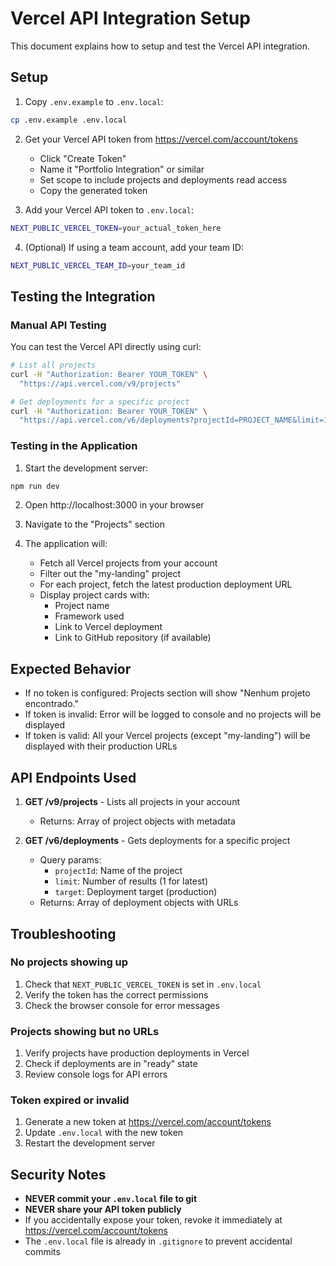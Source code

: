 # Vercel API Integration Setup

This document explains how to setup and test the Vercel API integration.

## Setup

1. Copy `.env.example` to `.env.local`:
```bash
cp .env.example .env.local
```

2. Get your Vercel API token from https://vercel.com/account/tokens
   - Click "Create Token"
   - Name it "Portfolio Integration" or similar
   - Set scope to include projects and deployments read access
   - Copy the generated token

3. Add your Vercel API token to `.env.local`:
```bash
NEXT_PUBLIC_VERCEL_TOKEN=your_actual_token_here
```

4. (Optional) If using a team account, add your team ID:
```bash
NEXT_PUBLIC_VERCEL_TEAM_ID=your_team_id
```

## Testing the Integration

### Manual API Testing

You can test the Vercel API directly using curl:

```bash
# List all projects
curl -H "Authorization: Bearer YOUR_TOKEN" \
  "https://api.vercel.com/v9/projects"

# Get deployments for a specific project
curl -H "Authorization: Bearer YOUR_TOKEN" \
  "https://api.vercel.com/v6/deployments?projectId=PROJECT_NAME&limit=1&target=production"
```

### Testing in the Application

1. Start the development server:
```bash
npm run dev
```

2. Open http://localhost:3000 in your browser

3. Navigate to the "Projects" section

4. The application will:
   - Fetch all Vercel projects from your account
   - Filter out the "my-landing" project
   - For each project, fetch the latest production deployment URL
   - Display project cards with:
     - Project name
     - Framework used
     - Link to Vercel deployment
     - Link to GitHub repository (if available)

## Expected Behavior

- If no token is configured: Projects section will show "Nenhum projeto encontrado."
- If token is invalid: Error will be logged to console and no projects will be displayed
- If token is valid: All your Vercel projects (except "my-landing") will be displayed with their production URLs

## API Endpoints Used

1. **GET /v9/projects** - Lists all projects in your account
   - Returns: Array of project objects with metadata

2. **GET /v6/deployments** - Gets deployments for a specific project
   - Query params:
     - `projectId`: Name of the project
     - `limit`: Number of results (1 for latest)
     - `target`: Deployment target (production)
   - Returns: Array of deployment objects with URLs

## Troubleshooting

### No projects showing up

1. Check that `NEXT_PUBLIC_VERCEL_TOKEN` is set in `.env.local`
2. Verify the token has the correct permissions
3. Check the browser console for error messages

### Projects showing but no URLs

1. Verify projects have production deployments in Vercel
2. Check if deployments are in "ready" state
3. Review console logs for API errors

### Token expired or invalid

1. Generate a new token at https://vercel.com/account/tokens
2. Update `.env.local` with the new token
3. Restart the development server

## Security Notes

- **NEVER commit your `.env.local` file to git**
- **NEVER share your API token publicly**
- If you accidentally expose your token, revoke it immediately at https://vercel.com/account/tokens
- The `.env.local` file is already in `.gitignore` to prevent accidental commits
